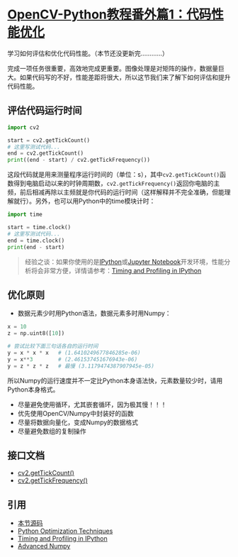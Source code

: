 # [OpenCV-Python教程番外篇1：代码性能优化](http://codec.wang/opencv-python-extra-code-optimization/)

学习如何评估和优化代码性能。（本节还没更新完…………）<!-- more -->

完成一项任务很重要，高效地完成更重要。图像处理是对矩阵的操作，数据量巨大。如果代码写的不好，性能差距将很大，所以这节我们来了解下如何评估和提升代码性能。

## 评估代码运行时间

``` python
import cv2

start = cv2.getTickCount()
# 这里写测试代码...
end = cv2.getTickCount()
print((end - start) / cv2.getTickFrequency())
```

这段代码就是用来测量程序运行时间的（单位：s），其中`cv2.getTickCount()`函数得到电脑启动以来的时钟周期数，`cv2.getTickFrequency()`返回你电脑的主频，前后相减再除以主频就是你代码的运行时间（这样解释并不完全准确，但能理解就行）。另外，也可以用Python中的time模块计时：

```python
import time

start = time.clock()
# 这里写测试代码...
end = time.clock()
print(end - start)
```

> 经验之谈：如果你使用的是[IPython](https://baike.baidu.com/item/ipython)或[Jupyter Notebook](https://baike.baidu.com/item/Jupyter)开发环境，性能分析将会非常方便，详情请参考：[Timing and Profiling in IPython](http://pynash.org/2013/03/06/timing-and-profiling/)

## 优化原则

- 数据元素少时用Python语法，数据元素多时用Numpy：

```python
x = 10
z = np.uint8([10])

# 尝试比较下面三句话各自的运行时间
y = x * x * x   # (1.6410249677846285e-06)
y = x**3        # (2.461537451676943e-06)
y = z * z * z   # 最慢 (3.1179474387907945e-05)
```

所以Numpy的运行速度并不一定比Python本身语法快，元素数量较少时，请用Python本身格式。

- 尽量避免使用循环，尤其嵌套循环，因为极其慢！！！
- 优先使用OpenCV/Numpy中封装好的函数
- 尽量将数据向量化，变成Numpy的数据格式
- 尽量避免数组的复制操作

## 接口文档

- [cv2.getTickCount()](https://docs.opencv.org/4.0.0/db/de0/group__core__utils.html#gae73f58000611a1af25dd36d496bf4487)
- [cv2.getTickFrequency()](https://docs.opencv.org/4.0.0/db/de0/group__core__utils.html#ga705441a9ef01f47acdc55d87fbe5090c)

## 引用

- [本节源码](https://github.com/codecwang/OpenCV-Python-Tutorial/tree/master/Extra-01-Code-Optimization)
- [Python Optimization Techniques](https://wiki.python.org/moin/PythonSpeed/PerformanceTips)
- [Timing and Profiling in IPython](http://pynash.org/2013/03/06/timing-and-profiling/)
- [Advanced Numpy](http://www.scipy-lectures.org/advanced/advanced_numpy/index.html#advanced-numpy)